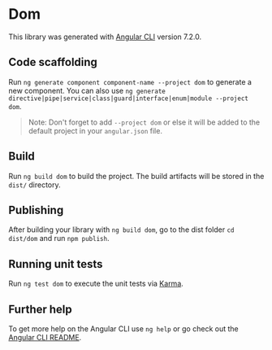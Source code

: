 # Dom

This library was generated with [Angular CLI](https://github.com/angular/angular-cli) version 7.2.0.

## Code scaffolding

Run `ng generate component component-name --project dom` to generate a new component. You can also use `ng generate directive|pipe|service|class|guard|interface|enum|module --project dom`.
> Note: Don't forget to add `--project dom` or else it will be added to the default project in your `angular.json` file. 

## Build

Run `ng build dom` to build the project. The build artifacts will be stored in the `dist/` directory.

## Publishing

After building your library with `ng build dom`, go to the dist folder `cd dist/dom` and run `npm publish`.

## Running unit tests

Run `ng test dom` to execute the unit tests via [Karma](https://karma-runner.github.io).

## Further help

To get more help on the Angular CLI use `ng help` or go check out the [Angular CLI README](https://github.com/angular/angular-cli/blob/master/README.md).

